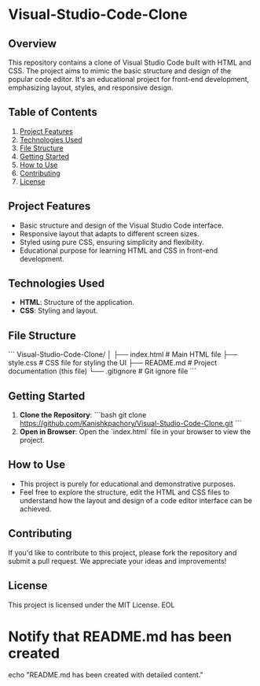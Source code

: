 # Visual-Studio-Code-Clone

## Overview
This repository contains a clone of Visual Studio Code built with HTML and CSS. The project aims to mimic the basic structure and design of the popular code editor. It's an educational project for front-end development, emphasizing layout, styles, and responsive design.

## Table of Contents
1. [Project Features](#project-features)
2. [Technologies Used](#technologies-used)
3. [File Structure](#file-structure)
4. [Getting Started](#getting-started)
5. [How to Use](#how-to-use)
6. [Contributing](#contributing)
7. [License](#license)

## Project Features
- Basic structure and design of the Visual Studio Code interface.
- Responsive layout that adapts to different screen sizes.
- Styled using pure CSS, ensuring simplicity and flexibility.
- Educational purpose for learning HTML and CSS in front-end development.

## Technologies Used
- **HTML**: Structure of the application.
- **CSS**: Styling and layout.

## File Structure
\`\`\`
Visual-Studio-Code-Clone/
│
├── index.html       # Main HTML file
├── style.css        # CSS file for styling the UI
├── README.md        # Project documentation (this file)
└── .gitignore       # Git ignore file
\`\`\`

## Getting Started
1. **Clone the Repository**:
   \`\`\`bash
   git clone https://github.com/Kanishkpachory/Visual-Studio-Code-Clone.git
   \`\`\`
2. **Open in Browser**: Open the \`index.html\` file in your browser to view the project.

## How to Use
- This project is purely for educational and demonstrative purposes.
- Feel free to explore the structure, edit the HTML and CSS files to understand how the layout and design of a code editor interface can be achieved.

## Contributing
If you'd like to contribute to this project, please fork the repository and submit a pull request. We appreciate your ideas and improvements!

## License
This project is licensed under the MIT License.
EOL

# Notify that README.md has been created
echo "README.md has been created with detailed content."

